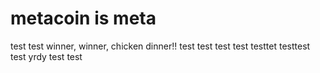 # metacoin is meta

test
test
winner, winner, chicken dinner!!
test
test
test
test
testtet
testtest
test
yrdy
test
test

